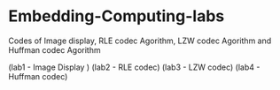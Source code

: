 # Embedding-Computing-labs
Codes of Image display, RLE codec Agorithm, LZW codec Agorithm and Huffman codec Agorithm


(lab1 - Image Display )
(lab2 - RLE codec)
(lab3 - LZW codec)
(lab4 - Huffman codec)
